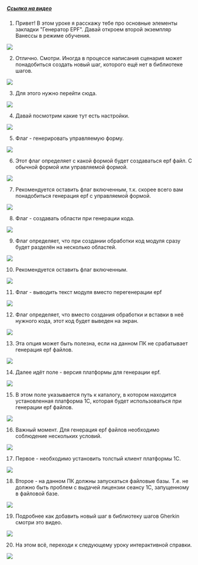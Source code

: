﻿##### [Ссылка на видео](https://youtu.be/B6O1tLv1P-I)

001. Привет! В этом уроке я расскажу тебе про основные элементы закладки "Генератор EPF". Давай откроем второй экземпляр Ванессы в режиме обучения.

![](https://vanessa-files.do.bit-erp.ru/Doc/1.2.041.1/MD/Глава02/images/000_НастройкиПриСозданииНовыхШагов.png)

002. Отлично. Смотри. Иногда в процессе написания сценария может понадобиться создать новый шаг, которого ещё нет в библиотеке шагов.

![](https://vanessa-files.do.bit-erp.ru/Doc/1.2.041.1/MD/Глава02/images/001_НастройкиПриСозданииНовыхШагов.png)

003. Для этого нужно перейти сюда.

![](https://vanessa-files.do.bit-erp.ru/Doc/1.2.041.1/MD/Глава02/images/005_НастройкиПриСозданииНовыхШагов.png)

004. Давай посмотрим какие тут есть настройки.

![](https://vanessa-files.do.bit-erp.ru/Doc/1.2.041.1/MD/Глава02/images/010_НастройкиПриСозданииНовыхШагов.png)

005. Флаг - генерировать управляемую форму.

![](https://vanessa-files.do.bit-erp.ru/Doc/1.2.041.1/MD/Глава02/images/013_НастройкиПриСозданииНовыхШагов.png)

006. Этот флаг определяет с какой формой будет создаваться epf файл. С обычной формой или управляемой формой.

![](https://vanessa-files.do.bit-erp.ru/Doc/1.2.041.1/MD/Глава02/images/016_НастройкиПриСозданииНовыхШагов.png)

007. Рекомендуется оставить флаг включенным, т.к. скорее всего вам понадобиться генерация epf с управляемой формой.

![](https://vanessa-files.do.bit-erp.ru/Doc/1.2.041.1/MD/Глава02/images/017_НастройкиПриСозданииНовыхШагов.png)

008. Флаг - создавать области при генерации кода.

![](https://vanessa-files.do.bit-erp.ru/Doc/1.2.041.1/MD/Глава02/images/020_НастройкиПриСозданииНовыхШагов.png)

009. Флаг определяет, что при создании обработки код модуля сразу будет разделён на несколько областей.

![](https://vanessa-files.do.bit-erp.ru/Doc/1.2.041.1/MD/Глава02/images/023_НастройкиПриСозданииНовыхШагов.png)

010. Рекомендуется оставить флаг включенным.

![](https://vanessa-files.do.bit-erp.ru/Doc/1.2.041.1/MD/Глава02/images/024_НастройкиПриСозданииНовыхШагов.png)

011. Флаг - выводить текст модуля вместо перегенерации epf

![](https://vanessa-files.do.bit-erp.ru/Doc/1.2.041.1/MD/Глава02/images/027_НастройкиПриСозданииНовыхШагов.png)

012. Флаг определяет, что вместо создания обработки и вставки в неё нужного кода, этот код будет выведен на экран.

![](https://vanessa-files.do.bit-erp.ru/Doc/1.2.041.1/MD/Глава02/images/030_НастройкиПриСозданииНовыхШагов.png)

013. Эта опция может быть полезна, если на данном ПК не срабатывает генерация epf файлов.

![](https://vanessa-files.do.bit-erp.ru/Doc/1.2.041.1/MD/Глава02/images/031_НастройкиПриСозданииНовыхШагов.png)

014. Далее идёт поле - версия платформы для генерации epf.

![](https://vanessa-files.do.bit-erp.ru/Doc/1.2.041.1/MD/Глава02/images/034_НастройкиПриСозданииНовыхШагов.png)

015. В этом поле указывается путь к каталогу, в котором находится установленная платформа 1С, которая будет использоваться при генерации epf файлов.

![](https://vanessa-files.do.bit-erp.ru/Doc/1.2.041.1/MD/Глава02/images/037_НастройкиПриСозданииНовыхШагов.png)

016. Важный момент. Для генерация epf файлов необходимо соблюдение нескольких условий.

![](https://vanessa-files.do.bit-erp.ru/Doc/1.2.041.1/MD/Глава02/images/038_НастройкиПриСозданииНовыхШагов.png)

017. Первое - необходимо установить толстый клиент платформы 1С.

![](https://vanessa-files.do.bit-erp.ru/Doc/1.2.041.1/MD/Глава02/images/039_НастройкиПриСозданииНовыхШагов.png)

018. Второе - на данном ПК должны запускаться файловые базы. Т.е. не должно быть проблем с выдачей лицензии сеансу 1С, запущенному в файловой базе.

![](https://vanessa-files.do.bit-erp.ru/Doc/1.2.041.1/MD/Глава02/images/040_НастройкиПриСозданииНовыхШагов.png)

019. Подробнее как добавить новый шаг в библиотеку шагов Gherkin смотри это видео.

![](https://vanessa-files.do.bit-erp.ru/Doc/1.2.041.1/MD/Глава02/images/049_НастройкиПриСозданииНовыхШагов.png)

020. На этом всё, переходи к следующему уроку интерактивной справки.

![](https://vanessa-files.do.bit-erp.ru/Doc/1.2.041.1/MD/Глава02/images/052_НастройкиПриСозданииНовыхШагов.png)
